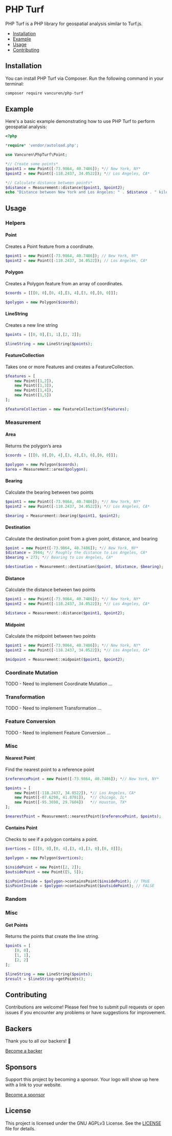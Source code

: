 # PHP Turf

PHP Turf is a PHP library for geospatial analysis similar to Turf.js.

- [Installation](#installation)
- [Example](#example)
- [Usage](#usage)
- [Contributing](#contributing)

## Installation

You can install PHP Turf via Composer. Run the following command in your terminal:

```bash
composer require vancuren/php-turf
```

## Example

Here's a basic example demonstrating how to use PHP Turf to perform geospatial analysis:

```php
<?php

*require* 'vendor/autoload.php';

use Vancuren\PhpTurf\Point;

*// Create some points*
$point1 = new Point([-73.9864, 40.7486]); *// New York, NY*
$point2 = new Point([-118.2437, 34.0522]); *// Los Angeles, CA*

*// Calculate distance between points*
$distance = Measurement::distance($point1, $point2);
echo "Distance between New York and Los Angeles: " . $distance . " kilometers\n";
```

## Usage

### Helpers

#### Point

Creates a Point feature from a coordinate.

```php
$point1 = new Point([-73.9864, 40.7486]); // New York, NY*
$point2 = new Point([-118.2437, 34.0522]); // Los Angeles, CA*
```

#### Polygon

Creates a Polygon feature from an array of coordinates.

```php
$coords = [[[0, 0],[0, 4],[3, 4],[3, 0],[0, 0]]];

$polygon = new Polygon($coords);
```

#### LineString

Creates a new line string

```php
$points = [[0, 0],[1, 1],[2, 2]];

$lineString = new LineString($points);
```

#### FeatureCollection

Takes one or more Features and creates a FeatureCollection.

```php
$features = [ 
    new Point([1,2]),
    new Point([1,3]),
    new Point([1,4]),
    new Point([1,5])
];

$featureCollection = new FeatureCollection($features);
```

### Measurement

#### Area

Returns the polygon’s area

```php
$coords = [[[0, 0],[0, 4],[3, 4],[3, 0],[0, 0]]];

$polygon = new Polygon($coords);
$area = Measurement::area($polygon);
```

#### Bearing

Calculate the bearing between two points

```php
$point1 = new Point([-73.9864, 40.7486]); *// New York, NY*
$point2 = new Point([-118.2437, 34.0522]); *// Los Angeles, CA*

$bearing = Measurement::bearing($point1, $point2);
```

#### Destination

Calculate the destination point from a given point, distance, and bearing

```php
$point = new Point([-73.9864, 40.7486]); *// New York, NY*
$distance = 3944; *// Roughly the distance to Los Angeles, CA*
$bearing = 273; *// Bearing to Los Angeles, CA*

$destination = Measurement::destination($point, $distance, $bearing);
```

#### Distance

Calculate the distance between two points

```php
$point1 = new Point([-73.9864, 40.7486]); *// New York, NY*
$point2 = new Point([-118.2437, 34.0522]); *// Los Angeles, CA*

$distance = Measurement::distance($point1, $point2);
```

#### Midpoint

Calculate the midpoint between two points

```php
$point1 = new Point([-73.9864, 40.7486]); *// New York, NY*
$point2 = new Point([-118.2437, 34.0522]); *// Los Angeles, CA*

$midpoint = Measurement::midpoint($point1, $point2);
```

### Coordinate Mutation

TODO - Need to implement Coordinate Mutation ...

### Transformation

TODO - Need to implement Transformation ...

### Feature Conversion

TODO - Need to implement Feature Conversion ...

### Misc

#### Nearest Point

Find the nearest point to a reference point

```php
$referencePoint = new Point([-73.9864, 40.7486]); *// New York, NY*

$points = [
    new Point([-118.2437, 34.0522]), *// Los Angeles, CA*
    new Point([-87.6298, 41.8781]),  *// Chicago, IL*
    new Point([-95.3698, 29.7604])   *// Houston, TX*
];

$nearestPoint = Measurement::nearestPoint($referencePoint, $points);
```

#### Contains Point

Checks to see if a polygon contains a point.

```php
$vertices = [[[0, 0],[0, 4],[3, 4],[3, 0],[0, 0]]];

$polygon = new Polygon($vertices);

$insidePoint = new Point([2, 2]);
$outsidePoint = new Point([5, 5]);

$isPointInside = $polygon->containsPoint($insidePoint); // TRUE
$isPointInside = $polygon->containsPoint($outsidePoint); // FALSE
```

### Random

### Misc

#### Get Points

Returns the points that create the line string.

```php
$points = [
    [0, 0],
    [1, 1],
    [2, 2]
];

$lineString = new LineString($points);
$result = $lineString->getPoints();
```
## Contributing

Contributions are welcome! Please feel free to submit pull requests or open issues if you encounter any problems or have suggestions for improvement.


## Backers

Thank you to all our backers! 🙏 

[Become a backer]()

## Sponsors

Support this project by becoming a sponsor. Your logo will show up here with a link to your website. 

[Become a sponsor]()

## License

This project is licensed under the GNU AGPLv3 License. See the [LICENSE](https://github.com/vancuren/php-turf/blob/main/LICENSE.md) file for details.
